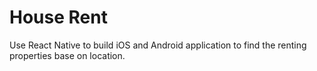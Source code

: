 # House Rent

Use React Native to build iOS and Android application to find the renting properties base on location.